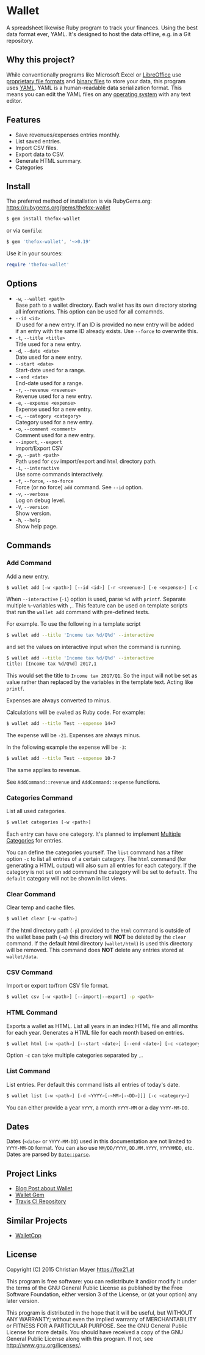 # Wallet

A spreadsheet likewise Ruby program to track your finances. Using the best data format ever, YAML. It's designed to host the data offline, e.g. in a Git repository.

## Why this project?

While conventionally programs like Microsoft Excel or [LibreOffice](https://www.libreoffice.org/) use [proprietary file formats](https://en.wikipedia.org/wiki/Proprietary_format) and [binary files](https://en.wikipedia.org/wiki/Binary_file) to store your data, this program uses [YAML](https://en.wikipedia.org/wiki/YAML). YAML is a human-readable data serialization format. This means you can edit the YAML files on any [operating system](https://en.wikipedia.org/wiki/Operating_system) with any text editor.

## Features

- Save revenues/expenses entries monthly.
- List saved entries.
- Import CSV files.
- Export data to CSV.
- Generate HTML summary.
- Categories

## Install

The preferred method of installation is via RubyGems.org:  
<https://rubygems.org/gems/thefox-wallet>

```sh
$ gem install thefox-wallet
```

or via `Gemfile`:

```sh
$ gem 'thefox-wallet', '~>0.19'
```

Use it in your sources:

```ruby
require 'thefox-wallet'
```

## Options

- `-w`, `--wallet <path>`  
	Base path to a wallet directory. Each wallet has its own directory storing all informations. This option can be used for all comamnds.
- `--id <id>`  
	ID used for a new entry. If an ID is provided no new entry will be added if an entry with the same ID already exists. Use `--force` to overwrite this.
- `-t`, `--title <title>`  
	Title used for a new entry.
- `-d`, `--date <date>`  
	Date used for a new entry.
- `--start <date>`  
	Start-date used for a range.
- `--end <date>`  
	End-date used for a range.
- `-r`, `--revenue <revenue>`  
	Revenue used for a new entry.
- `-e`, `--expense <expense>`  
	Expense used for a new entry.
- `-c`, `--category <category>`  
	Category used for a new entry.
- `-o`, `--comment <comment>`  
	Comment used for a new entry.
- `--import`, `--export`  
	Import/Export CSV
- `-p`, `--path <path>`  
	Path used for `csv` import/export and `html` directory path.
- `-i`, `--interactive`  
	Use some commands interactively.
- `-f`, `--force`, `--no-force`  
	Force (or no force) `add` command. See `--id` option.
- `-v`, `--verbose`  
	Log on debug level.
- `-V`, `--version`  
	Show version.
- `-h`, `--help`  
	Show help page.

## Commands

### Add Command

Add a new entry.

```sh
$ wallet add [-w <path>] [--id <id>] [-r <revenue>] [-e <expense>] [-c <category>] [-o <comment>] [-i] [-f|--no-force] -t|--title <title>
```

When `--interactive` (`-i`) option is used, parse `%d` with `printf`. Separate multiple `%`-variables with `,`. This feature can be used on template scripts that run the `wallet add` command with pre-defined texts.

For example. To use the following in a template script

```sh
$ wallet add --title 'Income tax %d/Q%d' --interactive
```

and set the values on interactive input when the command is running.

```sh
$ wallet add --title 'Income tax %d/Q%d' --interactive
title: [Income tax %d/Q%d] 2017,1
```

This would set the title to `Income tax 2017/Q1`. So the input will not be set as value rather than replaced by the variables in the template text. Acting like `printf`.

Expenses are always converted to minus.

Calculations will be `eval`ed as Ruby code. For example:

```sh
$ wallet add --title Test --expense 14+7
```

The expense will be `-21`. Expenses are always minus.

In the following example the expense will be `-3`:

```sh
$ wallet add --title Test --expense 10-7
```

The same applies to revenue.

See `AddCommand::revenue` and `AddCommand::expense` functions.

### Categories Command

List all used categories.

```sh
$ wallet categories [-w <path>]
```

Each entry can have one category. It's planned to implement [Multiple Categories](https://github.com/TheFox/wallet/issues/3) for entries.

You can define the categories yourself. The `list` command has a filter option `-c` to list all entries of a certain category. The `html` command (for generating a HTML output) will also sum all entries for each category. If the category is not set on `add` command the category will be set to `default`. The `default` category will not be shown in list views.

### Clear Command

Clear temp and cache files.

```sh
$ wallet clear [-w <path>]
```

If the html directory path (`-p`) provided to the `html` command is outside of the wallet base path (`-w`) this directory will **NOT** be deleted by the `clear` command. If the default html directory (`wallet/html`) is used this directory will be removed. This command does **NOT** delete any entries stored at `wallet/data`.

### CSV Command

Import or export to/from CSV file format.

```sh
$ wallet csv [-w <path>] [--import|--export] -p <path>
```

### HTML Command

Exports a wallet as HTML. List all years in an index HTML file and all months for each year. Generates a HTML file for each month based on entries.

```sh
$ wallet html [-w <path>] [--start <date>] [--end <date>] [-c <category,...>] [-p <path>] [-v]
```

Option `-c` can take multiple categories separated by `,`.

### List Command

List entries. Per default this command lists all entries of today's date.

```sh
$ wallet list [-w <path>] [-d <YYYY>[-<MM>[-<DD>]]] [-c <category>]
```

You can either provide a year `YYYY`, a month `YYYY-MM` or a day `YYYY-MM-DD`.

## Dates

Dates (`<date>` or `YYYY-MM-DD`) used in this documentation are not limited to `YYYY-MM-DD` format. You can also use `MM/DD/YYYY`, `DD.MM.YYYY`, `YYYYMMDD`, etc. Dates are parsed by [`Date::parse`](https://ruby-doc.org/stdlib-1.9.3/libdoc/date/rdoc/DateTime.html#method-c-parse).

## Project Links

- [Blog Post about Wallet](http://blog.fox21.at/2015/07/09/wallet.html)
- [Wallet Gem](https://rubygems.org/gems/thefox-wallet)
- [Travis CI Repository](https://travis-ci.org/TheFox/wallet)

## Similar Projects

- [WalletCpp](https://github.com/TheFox/wallet-cpp)

## License

Copyright (C) 2015 Christian Mayer <https://fox21.at>

This program is free software: you can redistribute it and/or modify it under the terms of the GNU General Public License as published by the Free Software Foundation, either version 3 of the License, or (at your option) any later version.

This program is distributed in the hope that it will be useful, but WITHOUT ANY WARRANTY; without even the implied warranty of MERCHANTABILITY or FITNESS FOR A PARTICULAR PURPOSE. See the GNU General Public License for more details. You should have received a copy of the GNU General Public License along with this program. If not, see <http://www.gnu.org/licenses/>.
